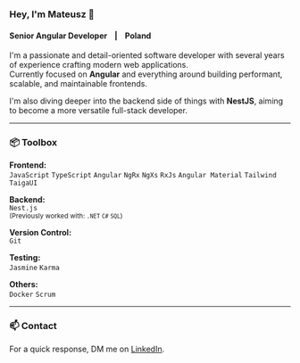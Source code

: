### Hey, I'm Mateusz 👋  
#### Senior Angular Developer  &nbsp;&nbsp; | &nbsp;&nbsp;  Poland

I'm a passionate and detail-oriented software developer with several years of experience crafting modern web applications.  
Currently focused on **Angular** and everything around building performant, scalable, and maintainable frontends.

I'm also diving deeper into the backend side of things with **NestJS**, aiming to become a more versatile full-stack developer.

---

### 📦 Toolbox

**Frontend:**  
`JavaScript` `TypeScript` `Angular` `NgRx` `NgXs` `RxJs` `Angular Material` `Tailwind` `TaigaUI`

**Backend:**  
`Nest.js`  
<sub>(Previously worked with: `.NET` `C#` `SQL`)</sub>

**Version Control:**  
`Git`

**Testing:**  
`Jasmine` `Karma`

**Others:**  
`Docker` `Scrum`

--- 

### 📫 Contact

 For a quick response, DM me on [LinkedIn](https://www.linkedin.com/in/mateusztomczyk02/). 
 

